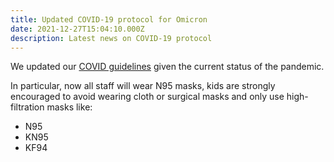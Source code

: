 ```yaml
---
title: Updated COVID-19 protocol for Omicron
date: 2021-12-27T15:04:10.000Z
description: Latest news on COVID-19 protocol
---
```


We updated our [COVID guidelines](/covid19) given the current status of the pandemic.

In particular, now all staff will wear N95 masks, kids are strongly encouraged to
avoid wearing cloth or surgical masks and only use high-filtration masks like:

* N95
* KN95
* KF94
